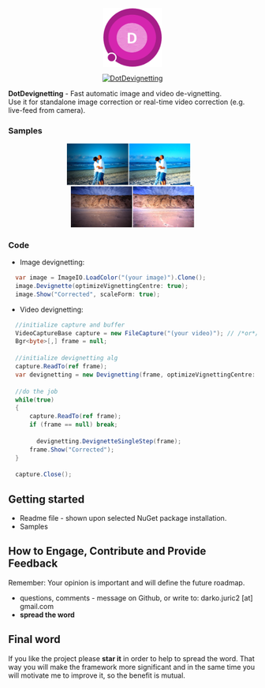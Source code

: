 <p align="center">
    <a href="https://www.nuget.org/profiles/dajuric"> <img src="Deployment/Logo/logo-big.png" alt="DotDevignetting logo" width="120" align="center"/> </a>
</p>

<p align="center">
    <a href="https://www.nuget.org/profiles/dajuric/DotDevignetting">
       <img src="https://img.shields.io/badge/DotDevignetting-1.0.1-A71D89.svg?style=flat-square" alt="DotDevignetting"/> 
    </a>
</p>

**DotDevignetting** - Fast automatic image and video de-vignetting.  
 Use it for standalone image correction or real-time video correction (e.g. live-feed from camera).

### Samples

<p align="center">
   <a href="./Deployment/sample-1.jpg" target="_blank">
      <img alt="Output sample" src="./Deployment/sample-1.jpg" width="250"/>
   </a>
   &nbsp; &nbsp;
   <a href="./Deployment/sample-2.jpg" target="_blank">
      <img alt="Output sample" src="./Deployment/sample-2.jpg" width="250"/>
   </a>
</p>

### Code

+ Image devignetting:
``` csharp
  var image = ImageIO.LoadColor("(your image)").Clone();
  image.Devignette(optimizeVignettingCentre: true);
  image.Show("Corrected", scaleForm: true);
```

+ Video devignetting:
``` csharp
  //initialize capture and buffer
  VideoCaptureBase capture = new FileCapture("(your video)"); // /*or*/ capture = new CameraCapture();
  Bgr<byte>[,] frame = null;

  //initialize devignetting alg
  capture.ReadTo(ref frame);
  var devignetting = new Devignetting(frame, optimizeVignettingCentre: true);

  //do the job
  while(true)
  {
      capture.ReadTo(ref frame);
      if (frame == null) break;
        
	    devignetting.DevignetteSingleStep(frame);
      frame.Show("Corrected");
  }

  capture.Close();
```

## Getting started
+ Readme file - shown upon selected NuGet package installation. 
+ Samples

## How to Engage, Contribute and Provide Feedback  
Remember: Your opinion is important and will define the future roadmap.
+ questions, comments - message on Github, or write to: darko.juric2 [at] gmail.com
+ **spread the word** 

## Final word
If you like the project please **star it** in order to help to spread the word. That way you will make the framework more significant and in the same time you will motivate me to improve it, so the benefit is mutual.
